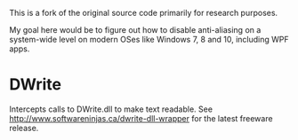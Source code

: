 This is a fork of the original source code primarily for research purposes. 

My goal here would be to figure out how to disable anti-aliasing on a system-wide level on modern OSes like Windows 7, 8 and 10, including WPF apps.


# DWrite
Intercepts calls to DWrite.dll to make text readable. See http://www.softwareninjas.ca/dwrite-dll-wrapper for the latest freeware release.
